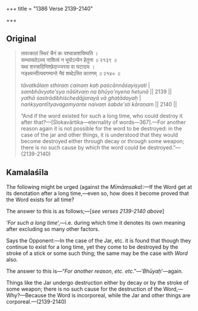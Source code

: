 +++
title = "1386 Verse 2139-2140"

+++
## Original 
>
> तावत्कालं स्थिरं चैनं कः पश्चान्नाशयिष्यति ।  
> सम्भाव्यतेऽस्य नाशित्वं न भूयोऽन्येन हेतुना ॥ २१३९ ॥  
> यथा शस्त्रादिभिश्छेदाज्जरया वा घटादयः ।  
> नङ्क्ष्यन्तीत्यवगम्यन्ते नैवं शब्देऽस्ति कारणम् ॥ २१४० ॥ 
>
> *tāvatkālaṃ sthiraṃ cainaṃ kaḥ paścānnāśayiṣyati* \|  
> *sambhāvyate'sya nāśitvaṃ na bhūyo'nyena hetunā* \|\| 2139 \|\|  
> *yathā śastrādibhiśchedājjarayā vā ghaṭādayaḥ* \|  
> *naṅkṣyantītyavagamyante naivaṃ śabde'sti kāraṇam* \|\| 2140 \|\| 
>
> “And if the word existed for such a long time, who could destroy it after that?—[Ślokavārtika—eternality of words—367].—For another reason again it is not possible for the word to be destroyed: in the case of the jar and other things, it is understood that they would become destroyed either through decay or through some weapon; there is no such cause by which the word could be destroyed.”—(2139-2140)



## Kamalaśīla

The following might be urged (against the *Mīmāṃsaka*):—If the Word get at its denotation after a long time,—even so, how does it become proved that the Word exists for all time?

The answer to this is as follows;—[*see verses 2139-2140 above*]

‘*For such a long time*’,—i.e. during which time it denotes its own meaning after excluding so many other factors.

Says the Opponent:—In the case of the Jar, etc. it is found that though they continue to exist for a long time, yet they come to be destroyed by the stroke of a stick or some such thing; the same may be the case with *Word* also.

The answer to this is—“*For another reason*, *etc. etc*.”—‘*Bhūyaḥ*’—again.

Things like the Jar undergo destruction either by decay or by the stroke of some weapon; there is no such cause for the destruction of the Word,—Why?—Because the Word is incorporeal, while the Jar and other things are corporeal.—(2139-2140)


